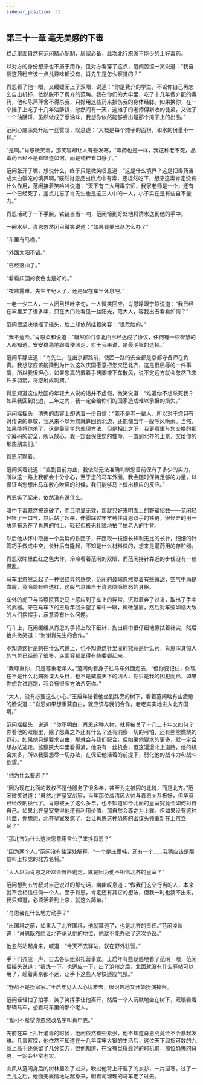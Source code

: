```yaml
---
sidebar_position: 31
---
```


## 第三十一章 **毫无美感的下毒**

糕点里面自然有范闲精心配制，居家必备，此次北行旅游不能少的上好毒药。

以对方的身份想来也不屑于用诈，见对方看穿了这点，范闲苦涩一笑说道：“我自信这药粉应该一点儿异味都没有，肖先生是怎么察觉的？”

肖恩看了他一眼，又缓缓闭上了双眼，说道：“你是费介的学生，不论你自己再怎么自出机杼，依然脱不了费介的范畴。我在你们的大牢里，吃了十几年费介配的毒药，他和陈萍萍舍不得杀我，只好用这些药来损伤我的身体经脉。如果换你，在一个摊子上吃了十几年油酥饼，忽然间有一天，这摊子的老师傅新收的徒弟，又做了一个油酥饼，虽然做成了葱油味，我想你依然能够尝出是那个摊子上的出品。”

范闲心底深处升起一丝赞叹，叹息道：“大概是每个摊子的面粉，和水的份量不一样。”

“是啊。”肖恩微笑着，那笑容却让人有些发寒，“毒药也是一样，我这种老不死，品毒药已经不是看味道如何，而是纯粹看口感了。”

范闲张开了嘴，想说什么，终于只是微笑叹息道：“这是什么境界？这是把毒药当成大白饭吃的境界啊。”既然肖恩品出糕点中有毒，还坦然吃下，想来这毒肯定没有什么作用，范闲接着笑吟吟说道：“天下有三大用毒宗师，我家老师是一个，还有一个已经死了，差点儿忘了肖先生也是这三人中的一人，小子实在是有些自不量力。”

肖恩活动了一下手腕，铁链当当一响，范闲恰到好处地将清水送到他的手中。

一碗水尽，肖恩忽然闭目微笑说道：“如果我要出恭怎么办？”

“车里有马桶。”

“外面太阳不错。”

“已经落山了。”

“看看庆国的夜色也是好的。”

“夜寒露重。先生年纪大了，还是留在车里休息吧。”

一老一少二人，一人闭目轻吐字句，一人微笑回应。肖恩睁眼宁静说道：“我已经在牢里呆了很多年，只在大门处看见一丝阳光，范大人，容我出去看看如何？”

范闲很坚决地摇了摇头，脸上却依然挂着笑容：“很危险的。”

“我不危险。”肖恩柔和说道：“既然你们与北面已经达成了协议，任何有一些智慧的人都知道，安安稳稳地跟着使团走，对于我来说，是最明智的选择。”

范闲平静应道：“肖先生，在出京都路前，使团一路的安全都是京都守备师在负责。我想您应该能猜到为什么这次庆国愿意把您交还北齐，这是很屈辱的一件事情，所以我很担心，如果您真的戴着手铐脚镣下车散风，说不定远方就会忽然飞来许多羽箭，将您射成刺猬。”

肖恩知道这位敌国的年轻大人说的话并不虚假，微笑说道：“难道你不想杀死我？如果我回到北边，三年之内，我一定会给你们的国家造成难以承担的损失。”

范闲摇摇头，清秀的面容上却透着一份自信：“我不是老一辈人，所以对于您只有对传说的尊敬，我从来不以为您就算回到北边，还能像当年一般呼风唤雨。当然，如果能将你杀了，这是最简单的处理方法，但是相比之下，我更看重与您交换的那个筹码的安全，所以放心，我一定会保住您的性命，一直到北齐的上京，交给你的那些朋友们。”

肖恩沉默着。

范闲笑着说道：“直到目前为止，我依然无法准确判断您目前保有了多少的实力，所以这一路上我都会十分小心，至于您的马车外面，我会随时保持足够的力量，以保证当您想出马车散心吹风的时候，我们能够马上做出相应的反应。”

肖恩笑了起来，依然没有说什么。

暗中下毒既然被识破了，而且明显无效，那就只好来明面上的野蛮招数——范闲轻轻吐了一口气，然后站了起来，伸脚踩过牢牢缚住肖恩双手的铁链，很怪异的用一块黑布系在了肖恩的肘上，轻轻但极无礼貌地拍了拍老人的手背。

然后他从怀中取出一个扁扁的铁匣子，开匣取一枝细长锋利无比的长针，细细的针管巧手做成中空，长针后有隆起，不知是什么材料做的，想来是灌药用的存贮器。

肖恩双眸里血红之色大作，冷冷看着范闲的双眼，而范闲持针靠近的步伐没有一丝慌乱。

马车里忽然泛起了一种很怪异的感觉，范闲的鼻端忽然觉着有些微甜，空气中满是血腥，竟隐隐有些透红，这股气息来自于肖恩隐隐愤怒的身躯。

车外的虎卫与监察院官吏马上感应到了车上的异常，沉默着奔了过来，取出了手中的武器。守在马车下的王启年回头望了车中一眼，微微皱眉，然后对车旁如临大敌的人们摆摆手，示意没有什么问题。

马车上，范闲缓缓从肖恩的手背上取下细针，掏出绸巾很仔细地擦拭着针尖，然后抬头微笑道：“谢谢肖先生的合作。”

不知道这针是刺在什么穴道上，也不知道这针里灌的究竟是什么药，肖恩浑身惊人的气势已经弱了很多，连面容都显得有些委顿起来。

“我尊重你，只是尊重老年人。”范闲佝着身子往马车外面走去，“但你要记住，你现在不是什么北魏密谍大头目，也不是威震天下的凶人，你只是我的囚犯而已，如果你想尝试逃跑，我会有很多方法杀死你。”

“大人，没有必要这么小心。”王启年陪着他坐到路旁的树下，看着范闲略有些疲惫的脸说道：“肖恩如果想重获自由，就应该与我们合作，老老实实地进入北齐国境。”

范闲摇摇头，说道：“你不明白，肖恩这种人物，就算被关了十几二十年又如何？你看他的双眼里，除了怨毒之外还有什么？还有洞察一切的可怕，还有熊熊燃烧的野心。如果他只是要求自由，那就会与我们配合，但如果他要求的更多，就一定会想办法逃走。监察院大牢里看得紧，他没有一丝机会，但这漫漫北上道路，他的机会太多，所以我要想尽一切办法，在保证他活着的前提下，弱化他的战斗力和战斗欲望。”

“他为什么要逃？”

“因为现在北面的政权不是他服务了很多年，甚至为之被囚的北魏，而是北齐。”范闲微笑说道：“虽然北齐皇室战家，当年那位战清风大帅与肖恩关系极好，但毕竟已经改朝换代了。肖恩被关了这么多年，也不知道如今北面的皇室究竟会如何对待自己。如果北齐皇室觉得他还有利用价值，那自然会尊之为上宾。但如果没有这种利益，你想想，北齐皇室发疯了，会让肖恩这种恐怖的密谍头领重新在上京立足？”

“那北齐为什么这次愿意用言公子来换肖恩？”

“因为两个人。”范闲没有往深处解释，“一个是庄墨韩，还有一个……我猜应该是那位叫上杉虎的北方名将。”

“大人以为肖恩之所以会冒险逃走，就是因为他不相信北齐的皇室？”

范闲想到五竹叔对自己说过的那句话，幽幽叹息道：“做我们这个行当的人，本来就不会相信任何一个人。至于肖恩，肯定还有其它的想法，但我一时也猜不出来，我只知道，必须活着到上京，就这么简单。”

“肖恩会在什么地方动手？”

“出国境之前，如果入了北齐国境，他就算逃了，也是北齐的责任。”范闲淡淡道：“肖恩既然想让北齐承认他的地位，他就不能办砸了这次协议。”

他忽然站起身来，喊道：“今天不去驿站，就在野外驻营。”

手下们齐应一声，自去各队组织扎营事宜。王启年有些疑惑地看了范闲一眼，范闲摇摇头说道：“锻炼一下，也适应一下，出了沧州之后，北面就没有什么驿站可以用了，趁着离京都不远，让手下这些人尽快适应气氛。”

“野战不是扮家家。”王启年见大人心忧难去，很识趣地又开始扮演捧哏。

范闲轻轻拍了拍手，笑了笑挥手让他离开，然后一个人沉默地坐在树下，双眼看着那辆马车，想着马车里的那个老人。

“我可不希望你忽然改名字叫肖申克。”

先前在车上扎针灌毒的时候，范闲依然有些紧张，他不知道肖恩究竟会不会暴起发难。几番察探，他依然不知道在十几年深牢大狱的生活后，这位天下屈指可数的九品上高手还保留了几分实力，但他知道，在没有觅得最好的时机前，那位恐怖的肖恩，一定会非常老实。

山风从范闲身后的树林里吹了过来，吹过他背上汗湿了的衣衫，一片湿寒。过了一会儿之后，他面无表情地站起身来，朝着司理理的马车走了过去。

